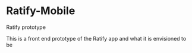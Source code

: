 # Ratify-Mobile
Ratify prototype

This is a front end prototype of the Ratify app and what it is envisioned to be
